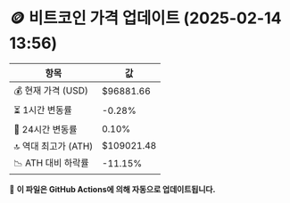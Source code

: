 # 🪙 비트코인 가격 업데이트 (2025-02-14 13:56)

| 항목                | 값 |
|--------------------|----------------|
| 💰 현재 가격 (USD) | $96881.66 |
| ⏳ 1시간 변동률    | -0.28% |
| 📆 24시간 변동률   | 0.10% |
| 🔝 역대 최고가 (ATH) | $109021.48 |
| 📉 ATH 대비 하락률 | -11.15% |

🔄 **이 파일은 GitHub Actions에 의해 자동으로 업데이트됩니다.**
